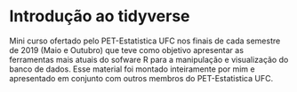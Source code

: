 # Introdução ao tidyverse

Mini curso ofertado pelo PET-Estatistica UFC nos finais de cada semestre de 2019 (Maio e Outubro) que teve como objetivo apresentar
as ferramentas mais atuais do sofware R para a manipulação e visualização do banco de dados. Esse material foi montado inteiramente por mim e apresentado em conjunto com outros membros do PET-Estatistica UFC.
